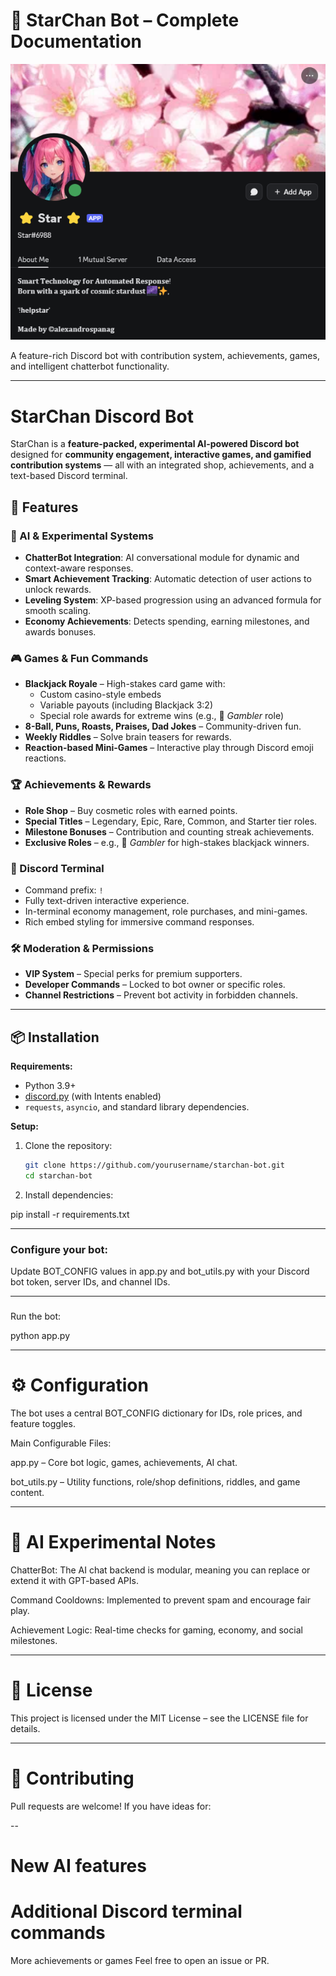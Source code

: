 # 🌟 StarChan Bot – Complete Documentation

![StarChan Logo](https://raw.githubusercontent.com/AlexandrosPanag/My_Discord_Projects/refs/heads/main/STAR/STAR.png)

A feature-rich Discord bot with contribution system, achievements, games, and intelligent chatterbot functionality.

---
# StarChan Discord Bot

StarChan is a **feature-packed, experimental AI-powered Discord bot** designed for **community engagement, interactive games, and gamified contribution systems** — all with an integrated shop, achievements, and a text-based Discord terminal.

## 🚀 Features

### 🤖 AI & Experimental Systems
- **ChatterBot Integration**: AI conversational module for dynamic and context-aware responses.
- **Smart Achievement Tracking**: Automatic detection of user actions to unlock rewards.
- **Leveling System**: XP-based progression using an advanced formula for smooth scaling.
- **Economy Achievements**: Detects spending, earning milestones, and awards bonuses.

### 🎮 Games & Fun Commands
- **Blackjack Royale** – High-stakes card game with:
  - Custom casino-style embeds
  - Variable payouts (including Blackjack 3:2)
  - Special role awards for extreme wins (e.g., 🎲 *Gambler* role)
- **8-Ball, Puns, Roasts, Praises, Dad Jokes** – Community-driven fun.
- **Weekly Riddles** – Solve brain teasers for rewards.
- **Reaction-based Mini-Games** – Interactive play through Discord emoji reactions.

### 🏆 Achievements & Rewards
- **Role Shop** – Buy cosmetic roles with earned points.
- **Special Titles** – Legendary, Epic, Rare, Common, and Starter tier roles.
- **Milestone Bonuses** – Contribution and counting streak achievements.
- **Exclusive Roles** – e.g., 🎲 *Gambler* for high-stakes blackjack winners.

### 💬 Discord Terminal
- Command prefix: `!`
- Fully text-driven interactive experience.
- In-terminal economy management, role purchases, and mini-games.
- Rich embed styling for immersive command responses.

### 🛠️ Moderation & Permissions
- **VIP System** – Special perks for premium supporters.
- **Developer Commands** – Locked to bot owner or specific roles.
- **Channel Restrictions** – Prevent bot activity in forbidden channels.

---

## 📦 Installation

**Requirements:**
- Python 3.9+
- [discord.py](https://github.com/Rapptz/discord.py) (with Intents enabled)
- `requests`, `asyncio`, and standard library dependencies.

**Setup:**
1. Clone the repository:
   ```bash
   git clone https://github.com/yourusername/starchan-bot.git
   cd starchan-bot

2. Install dependencies:

pip install -r requirements.txt

---
### Configure your bot:

Update BOT_CONFIG values in app.py and bot_utils.py with your Discord bot token, server IDs, and channel IDs.

---
###
Run the bot:

python app.py

---
# ⚙️ Configuration

The bot uses a central BOT_CONFIG dictionary for IDs, role prices, and feature toggles.

Main Configurable Files:

app.py – Core bot logic, games, achievements, AI chat.

bot_utils.py – Utility functions, role/shop definitions, riddles, and game content.

---
# 🧠 AI Experimental Notes

ChatterBot: The AI chat backend is modular, meaning you can replace or extend it with GPT-based APIs.

Command Cooldowns: Implemented to prevent spam and encourage fair play.

Achievement Logic: Real-time checks for gaming, economy, and social milestones.

---
# 📜 License

This project is licensed under the MIT License – see the LICENSE
 file for details.

---
# 🤝 Contributing

Pull requests are welcome! If you have ideas for:

--
# New AI features

# Additional Discord terminal commands

More achievements or games
Feel free to open an issue or PR.
